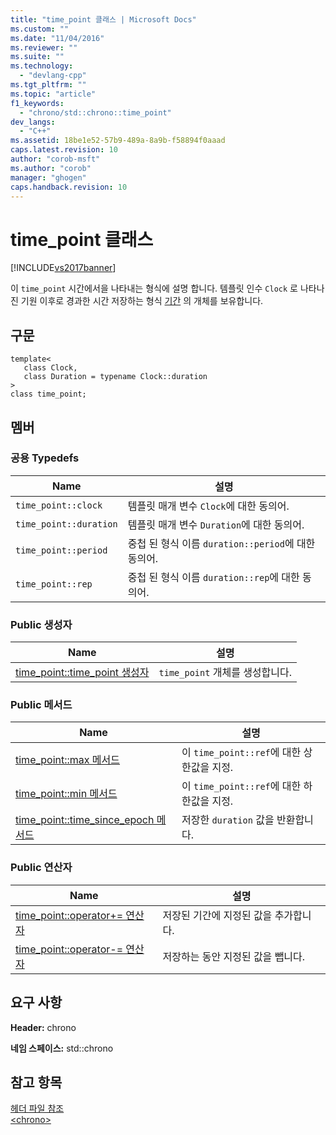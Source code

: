 ```yaml
---
title: "time_point 클래스 | Microsoft Docs"
ms.custom: ""
ms.date: "11/04/2016"
ms.reviewer: ""
ms.suite: ""
ms.technology: 
  - "devlang-cpp"
ms.tgt_pltfrm: ""
ms.topic: "article"
f1_keywords: 
  - "chrono/std::chrono::time_point"
dev_langs: 
  - "C++"
ms.assetid: 18be1e52-57b9-489a-8a9b-f58894f0aaad
caps.latest.revision: 10
author: "corob-msft"
ms.author: "corob"
manager: "ghogen"
caps.handback.revision: 10
---
```

# time_point 클래스
[!INCLUDE[vs2017banner](../assembler/inline/includes/vs2017banner.md)]

이 `time_point` 시간에서을 나타내는 형식에 설명 합니다.  템플릿 인수 `Clock` 로 나타나진 기원 이후로 경과한 시간 저장하는 형식 [기간](../standard-library/duration-class.md) 의 개체를 보유합니다.  
  
## 구문  
  
```  
template<  
   class Clock,  
   class Duration = typename Clock::duration  
>  
class time_point;  
```  
  
## 멤버  
  
### 공용 Typedefs  
  
|Name|설명|  
|----------|--------|  
|`time_point::clock`|템플릿 매개 변수 `Clock`에 대한 동의어.|  
|`time_point::duration`|템플릿 매개 변수 `Duration`에 대한 동의어.|  
|`time_point::period`|중첩 된 형식 이름 `duration::period`에 대한 동의어.|  
|`time_point::rep`|중첩 된 형식 이름 `duration::rep`에 대한 동의어.|  
  
### Public 생성자  
  
|Name|설명|  
|----------|--------|  
|[time\_point::time\_point 생성자](../Topic/time_point::time_point%20Constructor.md)|`time_point` 개체를 생성합니다.|  
  
### Public 메서드  
  
|Name|설명|  
|----------|--------|  
|[time\_point::max 메서드](../Topic/time_point::max%20Method.md)|이 `time_point::ref`에 대한 상한값을 지정.|  
|[time\_point::min 메서드](../Topic/time_point::min%20Method.md)|이 `time_point::ref`에 대한 하한값을 지정.|  
|[time\_point::time\_since\_epoch 메서드](../Topic/time_point::time_since_epoch%20Method.md)|저장한 `duration` 값을 반환합니다.|  
  
### Public 연산자  
  
|Name|설명|  
|----------|--------|  
|[time\_point::operator\+\= 연산자](../Topic/time_point::operator+=%20Operator.md)|저장된 기간에 지정된 값을 추가합니다.|  
|[time\_point::operator\-\= 연산자](../Topic/time_point::operator-=%20Operator.md)|저장하는 동안 지정된 값을 뺍니다.|  
  
## 요구 사항  
 **Header:** chrono  
  
 **네임 스페이스:** std::chrono  
  
## 참고 항목  
 [헤더 파일 참조](../standard-library/cpp-standard-library-header-files.md)   
 [\<chrono\>](../standard-library/chrono.md)